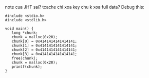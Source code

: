 note cua JHT sai? tcache chi xoa key chu k xoa full data?
Debug this:

```
#include <stdio.h>
#include <stdlib.h>

void main() {
   long *chunk;
   chunk = malloc(0x20);
   chunk[0] = 0x4141414141414141;
   chunk[1] = 0x4141414141414141;
   chunk[2] = 0x4141414141414141;
   chunk[3] = 0x4141414141414141;
   free(chunk);
   chunk = malloc(0x20);
   printf(chunk);
}
```
